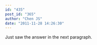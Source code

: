 ```yaml
---
id: "435"
post_id: "365"
author: "Chen JS"
date: "2011-11-28 14:26:30"
---
```

Just saw the answer in the next paragraph.
